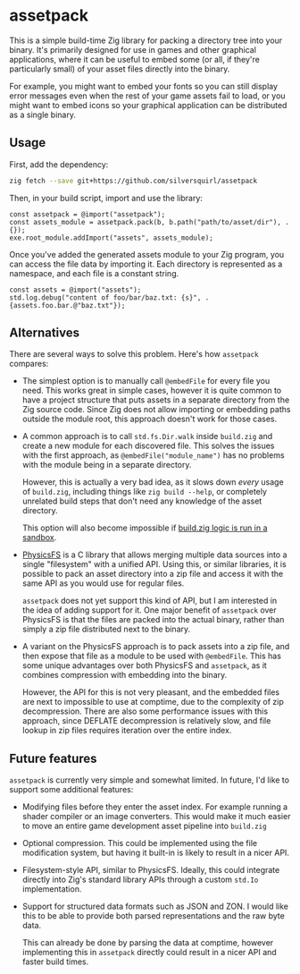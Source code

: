 # assetpack

This is a simple build-time Zig library for packing a directory tree into your binary.
It's primarily designed for use in games and other graphical applications, where it can be useful to
embed some (or all, if they're particularly small) of your asset files directly into the binary.

For example, you might want to embed your fonts so you can still display error messages even when
the rest of your game assets fail to load, or you might want to embed icons so your graphical
application can be distributed as a single binary.

## Usage

First, add the dependency:

```sh
zig fetch --save git+https://github.com/silversquirl/assetpack
```

Then, in your build script, import and use the library:

```zig
const assetpack = @import("assetpack");
const assets_module = assetpack.pack(b, b.path("path/to/asset/dir"), .{});
exe.root_module.addImport("assets", assets_module);
```

Once you've added the generated assets module to your Zig program, you can access the file data by
importing it. Each directory is represented as a namespace, and each file is a constant string.

```zig
const assets = @import("assets");
std.log.debug("content of foo/bar/baz.txt: {s}", .{assets.foo.bar.@"baz.txt"});
```

## Alternatives

There are several ways to solve this problem. Here's how `assetpack` compares:

- The simplest option is to manually call `@embedFile` for every file you need.
  This works great in simple cases, however it is quite common to have a project structure that
  puts assets in a separate directory from the Zig source code. Since Zig does not allow importing
  or embedding paths outside the module root, this approach doesn't work for those cases.

- A common approach is to call `std.fs.Dir.walk` inside `build.zig` and create a new module for each
  discovered file. This solves the issues with the first approach, as `@embedFile("module_name")`
  has no problems with the module being in a separate directory.

  However, this is actually a very bad idea, as it slows down *every* usage of `build.zig`,
  including things like `zig build --help`, or completely unrelated build steps that don't need any
  knowledge of the asset directory.

  This option will also become impossible if [build.zig logic is run in a sandbox][build_sandbox].

- [PhysicsFS][physfs] is a C library that allows merging multiple data sources into a single
  "filesystem" with a unified API. Using this, or similar libraries, it is possible to pack an asset
  directory into a zip file and access it with the same API as you would use for regular files.

  `assetpack` does not yet support this kind of API, but I am interested in the idea of adding
  support for it. One major benefit of `assetpack` over PhysicsFS is that the files are packed into
  the actual binary, rather than simply a zip file distributed next to the binary.

- A variant on the PhysicsFS approach is to pack assets into a zip file, and then expose that file
  as a module to be used with `@embedFile`. This has some unique advantages over both PhysicsFS and
  `assetpack`, as it combines compression with embedding into the binary.

  However, the API for this is not very pleasant, and the embedded files are next to impossible to
  use at comptime, due to the complexity of zip decompression.
  There are also some performance issues with this approach, since DEFLATE decompression is
  relatively slow, and file lookup in zip files requires iteration over the entire index.

[build_sandbox]: https://github.com/ziglang/zig/issues/14286
[physfs]: https://icculus.org/physfs/

## Future features

`assetpack` is currently very simple and somewhat limited.
In future, I'd like to support some additional features:

- Modifying files before they enter the asset index. For example running a shader compiler or an
  image converters. This would make it much easier to move an entire game development asset pipeline
  into `build.zig`

- Optional compression. This could be implemented using the file modification system, but having it
  built-in is likely to result in a nicer API.

- Filesystem-style API, similar to PhysicsFS. Ideally, this could integrate directly into Zig's
  standard library APIs through a custom `std.Io` implementation.

- Support for structured data formats such as JSON and ZON. I would like this to be able to provide
  both parsed representations and the raw byte data.

  This can already be done by parsing the data at comptime, however implementing this in `assetpack`
  directly could result in a nicer API and faster build times. 
